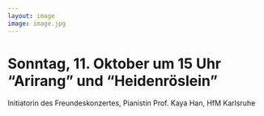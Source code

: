 ```yaml
---
layout: image
image: image.jpg
---
```


# Sonntag, 11. Oktober um 15 Uhr  “Arirang” und “Heidenröslein”

Initiatorin des Freundeskonzertes, Pianistin Prof. Kaya Han, HfM Karlsruhe
